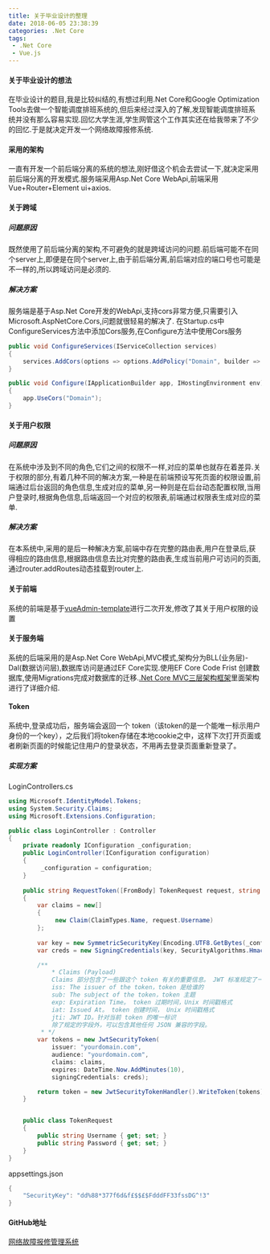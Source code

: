 ```yaml
---
title: 关于毕业设计的整理
date: 2018-06-05 23:38:39
categories: .Net Core
tags:
 - .Net Core
 - Vue.js
---
```

#### 关于毕业设计的想法
在毕业设计的题目,我是比较纠结的,有想过利用.Net Core和Google Optimization Tools去做一个智能调度排班系统的,但后来经过深入的了解,发现智能调度排班系统并没有那么容易实现.回忆大学生涯,学生网管这个工作其实还在给我带来了不少的回忆.于是就决定开发一个网络故障报修系统.
<!--more-->

#### 采用的架构
一直有开发一个前后端分离的系统的想法,刚好借这个机会去尝试一下,就决定采用前后端分离的开发模式.服务端采用Asp.Net Core WebApi,前端采用Vue+Router+Element ui+axios.

#### 关于跨域
##### 问题原因
既然使用了前后端分离的架构,不可避免的就是跨域访问的问题.前后端可能不在同个server上,即便是在同个server上,由于前后端分离,前后端对应的端口号也可能是不一样的,所以跨域访问是必须的.
##### 解决方案
服务端是基于Asp.Net Core开发的WebApi,支持cors非常方便,只需要引入Microsoft.AspNetCore.Cors,问题就很轻易的解决了.
在Startup.cs中ConfigureServices方法中添加Cors服务,在Configure方法中使用Cors服务
```cs
public void ConfigureServices(IServiceCollection services)
{
    services.AddCors(options => options.AddPolicy("Domain", builder => builder.AllowAnyMethod().AllowAnyHeader().AllowAnyOrigin().AllowCredentials()));
}

public void Configure(IApplicationBuilder app, IHostingEnvironment env)
{
    app.UseCors("Domain");
}
```

#### 关于用户权限
##### 问题原因
在系统中涉及到不同的角色,它们之间的权限不一样,对应的菜单也就存在着差异.关于权限的部分,有着几种不同的解决方案,一种是在前端预设写死页面的权限设置,前端通过后台返回的角色信息,生成对应的菜单,另一种则是在后台动态配置权限,当用户登录时,根据角色信息,后端返回一个对应的权限表,前端通过权限表生成对应的菜单.
##### 解决方案
在本系统中,采用的是后一种解决方案,前端中存在完整的路由表,用户在登录后,获得相应的路由信息,根据路由信息去比对完整的路由表,生成当前用户可访问的页面,通过router.addRoutes动态挂载到router上.

#### 关于前端
系统的前端是基于[vueAdmin-template](https://github.com/PanJiaChen/vueAdmin-template)进行二次开发,修改了其关于用户权限的设置

#### 关于服务端
系统的后端采用的是Asp.Net Core WebApi,MVC模式,架构分为BLL(业务层)-Dal(数据访问层),数据库访问是通过EF Core实现.使用EF Core Code Frist 创建数据库,使用Migrations完成对数据库的迁移.[.Net Core MVC三层架构框架](https://chcaty.github.io/2018/03/06/Net-Core-MVC-%E4%B8%89%E5%B1%82%E6%9E%B6%E6%9E%84%E6%A1%86%E6%9E%B6/)里面架构进行了详细介绍.

#### Token
系统中,登录成功后，服务端会返回一个 token（该token的是一个能唯一标示用户身份的一个key），之后我们将token存储在本地cookie之中，这样下次打开页面或者刷新页面的时候能记住用户的登录状态，不用再去登录页面重新登录了。
##### 实现方案
LoginControllers.cs
```cs
using Microsoft.IdentityModel.Tokens;
using System.Security.Claims;
using Microsoft.Extensions.Configuration;

public class LoginController : Controller
{
    private readonly IConfiguration _configuration;
    public LoginController(IConfiguration configuration)
    {
         _configuration = configuration;
    }
    
    public string RequestToken([FromBody] TokenRequest request, string token, int expires_in)
    {
        var claims = new[]
        {
             new Claim(ClaimTypes.Name, request.Username)
        };
        
        var key = new SymmetricSecurityKey(Encoding.UTF8.GetBytes(_configuration["SecurityKey"]));
        var creds = new SigningCredentials(key, SecurityAlgorithms.HmacSha256);

        /**
            * Claims (Payload)
            Claims 部分包含了一些跟这个 token 有关的重要信息。 JWT 标准规定了一些字段，下面节选一些字段:
            iss: The issuer of the token，token 是给谁的
            sub: The subject of the token，token 主题
            exp: Expiration Time。 token 过期时间，Unix 时间戳格式
            iat: Issued At。 token 创建时间， Unix 时间戳格式
            jti: JWT ID。针对当前 token 的唯一标识
            除了规定的字段外，可以包含其他任何 JSON 兼容的字段。
         * */
        var tokens = new JwtSecurityToken(
            issuer: "yourdomain.com",
            audience: "yourdomain.com",
            claims: claims,
            expires: DateTime.Now.AddMinutes(10),
            signingCredentials: creds);

        return token = new JwtSecurityTokenHandler().WriteToken(tokens);
    }


    public class TokenRequest
    {
        public string Username { get; set; }
        public string Password { get; set; }
    }
}
```
appsettings.json
```cs
{
    "SecurityKey": "dd%88*377f6d&f£$$£$FdddFF33fssDG^!3"
}
```
#### GitHub地址
[网络故障报修管理系统](https://github.com/chcaty/IRS)
